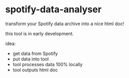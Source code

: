 # spotify-data-analyser
transform your Spotify data archive into a nice html doc!

this tool is in early development.

idea:

- get data from Spotify
- put data into tool
- tool processes data 100% locally
- tool outputs html doc
